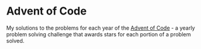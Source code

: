 # Advent of Code
My solutions to the problems for each year of the [Advent of Code](https://adventofcode.com/2022/about) - a yearly problem solving challenge that awards stars for each portion of a problem solved.